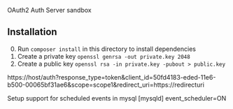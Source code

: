 OAuth2 Auth Server sandbox

## Installation

0. Run `composer install` in this directory to install dependencies
0. Create a private key `openssl genrsa -out private.key 2048`
0. Create a public key `openssl rsa -in private.key -pubout > public.key`

https://host/auth?response_type=token&client_id=50fd4183-eded-11e6-b500-00065bf31ae6&scope=scope1&redirect_uri=https://redirecturi

Setup support for scheduled events in mysql
[mysqld]
event_scheduler=ON
